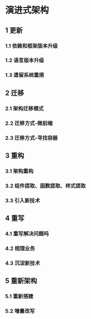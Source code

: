 # 演进式架构

## 1 更新

### 1.1 依赖和框架版本升级

### 1.2 语言版本升级

### 1.3 遗留系统重搭

## 2 迁移

### 2.1 架构迁移模式

### 2.2 迁移方式-微前端

### 2.3 迁移方式-寻找容器

## 3 重构

### 3.1 架构重构

### 3.2 组件提取、函数提取、样式提取

### 3.3 引入新技术

## 4 重写

### 4.1 重写解决问题吗 

### 4.2 梳理业务

### 4.3 沉淀新技术

## 5 重新架构

### 5.1 重新搭建

### 5.2 增量改写